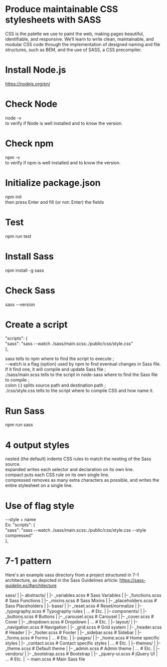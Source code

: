 # Produce maintainable CSS stylesheets with SASS
CSS is the palette we use to paint the web, making pages beautiful, identifiable, and responsive. We’ll learn to write clean, maintainable, and modular CSS code through the implementation of designed naming and file structures, such as BEM, and the use of SASS, a CSS precompiler.

# Install Node.js
https://nodejs.org/en/

# Check Node
node -v   
to verify if Node is well installed and to know the version.

# Check npm
npm -v  
to verify if npm is well installed and to know the version.

# Initialize package.json
npm init  
then press Enter and fill (or not: Enter) the fields

# Test
npm run test

# Install Sass
npm install -g sass

# Check Sass
sass --version

# Create a script
"scripts": {  
 "sass": "sass --watch ./sass/main.scss:./public/css/style.css"  
},

sass  tells to npm where to find the script to execute ;  
--watch  is a flag (option) used by npm to find eventual changes in Sass file. If it find one, it will compile and update Sass file ;  
./sass/main.scss  tells to the script in node-sass where to find the Sass file to compile ;  
colon (:) splits source path and destination path ;  
./css/style.css  tells to the script where to compile CSS and how name it.

# Run Sass
npm run sass

# 4 output styles
nested (the default) indents CSS rules to match the nesting of the Sass source.  
expanded writes each selector and declaration on its own line.  
compact puts each CSS rule on its own single line.  
compressed removes as many extra characters as possible, and writes the entire stylesheet on a single line.  

# Use of flag style
--style + name  
Ex: "scripts": {  
    "sass": "sass --watch ./sass/main.scss:./public/css/style.css --style compressed"  
  },
  
# 7-1 pattern
Here's an example sass directory from a project structured in 7-1 architecture, as depicted in the Sass Guidelines article: https://sass-guidelin.es/#architecture

sass/
|
|– abstracts/
|   |– _variables.scss    # Sass Variables
|   |– _functions.scss    # Sass Functions
|   |– _mixins.scss       # Sass Mixins
|   |– _placeholders.scss # Sass Placeholders
|
|– base/
|   |– _reset.scss        # Reset/normalize
|   |– _typography.scss   # Typography rules
|   …                     # Etc.
|
|– components/
|   |– _buttons.scss      # Buttons
|   |– _carousel.scss     # Carousel
|   |– _cover.scss        # Cover
|   |– _dropdown.scss     # Dropdown
|   …                     # Etc.
|
|– layout/
|   |– _navigation.scss   # Navigation
|   |– _grid.scss         # Grid system
|   |– _header.scss       # Header
|   |– _footer.scss       # Footer
|   |– _sidebar.scss      # Sidebar
|   |– _forms.scss        # Forms
|   …                     # Etc.
|
|– pages/
|   |– _home.scss         # Home specific styles
|   |– _contact.scss      # Contact specific styles
|   …                     # Etc.
|
|– themes/
|   |– _theme.scss        # Default theme
|   |– _admin.scss        # Admin theme
|   …                     # Etc.
|
|– vendors/
|   |– _bootstrap.scss    # Bootstrap
|   |– _jquery-ui.scss    # jQuery UI
|   …                     # Etc.
|
`– main.scss              # Main Sass file

